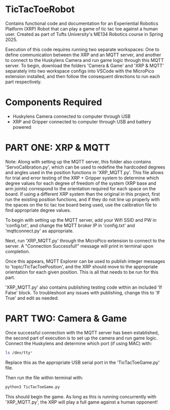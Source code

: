 # TicTacToeRobot
Contains functional code and documentation for an Experiential Robotics Platform (XRP) Robot that can play a game of tic tac toe against a human user. Created as part of Tufts University's ME134 Robotics course in Spring 2025. 

Execution of this code requires running two separate workspaces: One to define communication between the XRP and an MQTT server, and another to connect to the Huskylens Camera and run game logic through this MQTT server. To begin, download the folders 'Camera & Game' and 'XRP & MQTT' separately into two workspace configs into VSCode with the MicroPico extension installed, and then follow the consequent directions to run each part respectively. 

# Components Required
- Huskylens Camera connected to computer through USB
- XRP and Gripper connected to computer through USB and battery powered

# PART ONE: XRP & MQTT

Note: Along with setting up the MQTT server, this folder also contains 'ServoCalibration.py', which can be used to redefine the hardcoded degrees and angles used in the position functions in 'XRP_MQTT.py'. This file allows for trial and error testing of the XRP + Gripper system to determine which degree values for each degree of freedom of the system (XRP base and arm joints) correspond to the orientation required for each space on the board. If using a different XRP system than the original in this project, first run the existing position functions, and if they do not line up properly with the spaces on the tic tac toe board being used, use the calibration file to find appropriate degree values.

To begin with setting up the MQTT server, add your Wifi SSID and PW in 'config.txt', and change the MQTT broker IP in 'config.txt' and 'mqttconnect.py' as appropriate. 

Next, run 'XRP_MQTT.py' through the MicroPico extension to connect to the server. A "Connection Successful!" message will print in terminal upon completion. 

Once this appears, MQTT Explorer can be used to publish integer messages to 'topic/TicTacToePosition', and the XRP should move to the appropriate orientation for each given position. This is all that needs to be run for this part.

'XRP_MQTT.py' also contains publishing testing code within an included 'If False' block. To troubleshoot any issues with publishing, change this to 'If True' and edit as needed.

# PART TWO: Camera & Game

Once successful connection with the MQTT server has been established, the second part of execution is to set up the camera and run game logic. Connect the Huskylens and determine which port (if using MAC) with:

```bash
ls /dev/tty*
```
Replace this as the appropriate USB serial port in the 'TicTacToeGame.py' file. 

Then run the file within terminal with: 

```bash
python3 TicTacToeGame.py
```
This should begin the game. As long as this is running concurrently with 'XRP_MQTT.py', the XRP will play a full game against a human opponent!

